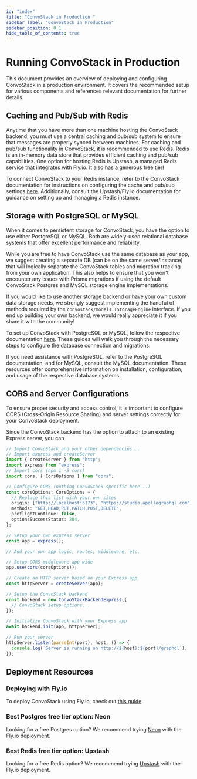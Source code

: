 ```yaml
---
id: "index"
title: "ConvoStack in Production "
sidebar_label: "ConvoStack in Production"
sidebar_position: 0.1
hide_table_of_contents: true
---
```


# Running ConvoStack in Production

This document provides an overview of deploying and configuring ConvoStack in a production environment. It covers the
recommended setup for various components and references relevant documentation for further details.

## Caching and Pub/Sub with Redis

Anytime that you have more than one machine hosting the ConvoStack backend, you must use a central caching and pub/sub
system to ensure that messages are properly synced between machines. For caching and pub/sub functionality in
ConvoStack, it is recommended to use Redis. Redis is an in-memory data store that provides efficient caching and pub/sub
capabilities. One option for hosting Redis is Upstash, a managed Redis service that integrates with Fly.io. It also has
a generous free tier!

To connect ConvoStack to your Redis instance, refer to the ConvoStack documentation for instructions on configuring the
cache and pub/sub settings [here](../backend/cache-pub-sub-redis). Additionally, consult the Upstash/Fly.io
documentation for guidance on setting up and managing a Redis instance.

## Storage with PostgreSQL or MySQL

When it comes to persistent storage for ConvoStack, you have the option to use either PostgreSQL or MySQL. Both are
widely-used relational database systems that offer excellent performance and reliability.

While you are free to have ConvoStack use the same database as your app, we suggest creating a separate DB (can be on
the same server/instance) that will logically separate the ConvoStack tables and migration tracking from your own
application. This also helps to ensure that you won't encounter any issues with Prisma migrations if using the default
ConvoStack Postgres and MySQL storage engine implementations.

If you would like to use another storage backend or have your own custom data storage needs, we strongly suggest
implementing the handful of methods required by the `convostack/models.IStorageEngine` interface. If you end up building
your own backend,
we would really appreciate it if you share it with the community!

To set up ConvoStack with PostgreSQL or MySQL, follow the respective documentation [here](../backend/storage-engines).
These guides will walk you through the necessary steps to configure the database connection and migrations.

If you need assistance with PostgreSQL, refer to the PostgreSQL documentation, and for MySQL, consult the MySQL
documentation. These resources offer comprehensive information on installation, configuration, and usage of the
respective database systems.

## CORS and Server Configurations

To ensure proper security and access control, it is important to configure CORS (Cross-Origin Resource Sharing) and
server settings correctly for your ConvoStack deployment.

Since the ConvoStack backend has the option to attach to an existing Express server, you can

```typescript
// Import ConvoStack and your other dependencies...
// Import express and createServer
import { createServer } from "http";
import express from "express";
// Import cors (npm i -S cors)
import cors, { CorsOptions } from "cors";

// Configure CORS (nothing ConvoStack-specific here...)
const corsOptions: CorsOptions = {
  // Replace this list with your own sites
  origin: ["http://localhost:5173", "https://studio.apollographql.com"],
  methods: "GET,HEAD,PUT,PATCH,POST,DELETE",
  preflightContinue: false,
  optionsSuccessStatus: 204,
};

// Setup your own express server
const app = express();

// Add your own app logic, routes, middleware, etc.

// Setup CORS middleware app-wide
app.use(cors(corsOptions));

// Create an HTTP server based on your Express app
const httpServer = createServer(app);

// Setup the ConvoStack backend
const backend = new ConvoStackBackendExpress({
  // ConvoStack setup options...
});

// Initialize ConvoStack with your Express app
await backend.init(app, httpServer);

// Run your server
httpServer.listen(parseInt(port), host, () => {
  console.log(`Server is running on http://${host}:${port}/graphql`);
});
```

## Deployment Resources

### Deploying with Fly.io

To deploy ConvoStack using Fly.io, check out [this guide](./deploy-with-fly-io).

### Best Postgres free tier option: Neon

Looking for a free Postgres option? We recommend trying [Neon](https://neon.tech/) with the Fly.io deployment.

### Best Redis free tier option: Upstash

Looking for a free Redis option? We recommend trying [Upstash](https://fly.io/docs/reference/redis/) with the Fly.io
deployment.
